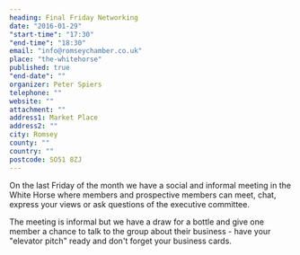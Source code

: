 ```yaml
---
heading: Final Friday Networking
date: "2016-01-29"
"start-time": "17:30"
"end-time": "18:30"
email: "info@romseychamber.co.uk"
place: "the-whitehorse"
published: true
"end-date": ""
organizer: Peter Spiers
telephone: ""
website: ""
attachment: ""
address1: Market Place
address2: ""
city: Romsey
county: ""
country: ""
postcode: SO51 8ZJ
---
```


On the last Friday of the month we have a social and informal meeting in the White Horse where members and prospective members can meet, chat, express your views or ask questions of the executive committee.

The meeting is informal but we have a draw for a bottle and give one member a chance to talk to the group about their business - have your "elevator pitch" ready and don't forget your business cards.
